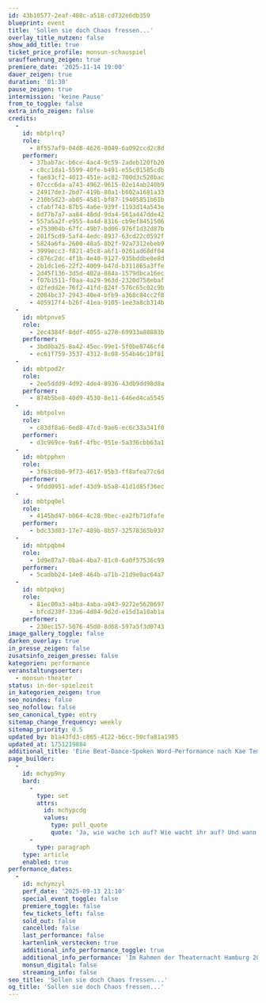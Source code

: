 ```yaml
---
id: 43b10577-2eaf-408c-a518-cd732e6db359
blueprint: event
title: 'Sollen sie doch Chaos fressen...'
overlay_title_nutzen: false
show_add_title: true
ticket_price_profile: monsun-schauspiel
urauffuehrung_zeigen: true
premiere_date: '2025-11-14 19:00'
dauer_zeigen: true
duration: '01:30'
pause_zeigen: true
intermission: 'keine Pause'
from_to_toggle: false
extra_info_zeigen: false
credits:
  -
    id: mbtplrq7
    role:
      - 8f557af9-04d8-4626-8049-6a092ccd2c8d
    performer:
      - 37bab7ac-b6ce-4ac4-9c59-2adeb120fb20
      - c8cc1da1-5599-40fe-b491-e55c01585cdb
      - fae83cf2-4013-451e-ac82-700d3c528bac
      - 07ccc6da-a743-4962-9615-02e14ab240b9
      - 24917de3-2bd7-419b-80a1-b602a1681a33
      - 210b5d23-ab05-4581-bf87-19405851b61b
      - cfabf743-87b5-4a6e-939f-1193d14a543e
      - 8d77b7a7-aa84-48dd-9da4-561a447dde42
      - 557a5a2f-e955-4a4d-8316-cb9ef8451506
      - e753004b-67fc-49b7-bd06-976f1d32d87b
      - 201f5cd9-5af4-4edc-8937-63cd22c0592f
      - 5824a6fa-2600-48a5-8b2f-92a7312ebeb9
      - 3999ecc3-f821-45c8-a6f1-0261ad68df04
      - c876c2dc-4f1b-4e40-9127-935bddbe8e8d
      - 2b1dc1e6-22f2-4009-b47d-b311865a3ffe
      - 2d45f136-3d5d-402a-884a-1579dbca16ec
      - f07b1511-f0aa-4a29-963d-2320d758ebaf
      - d2fedd2e-76f2-41fd-824f-576c65c02c9b
      - 2084bc37-2943-40e4-bfb9-a368c84cc2f8
      - 405917f4-b26f-41ea-9105-1ee3a8cb314b
  -
    id: mbtpnve5
    role:
      - 2ec4384f-8ddf-4055-a278-69933a80883b
    performer:
      - 3bd0ba25-8a42-45ec-99e1-5f0be8746cf4
      - ec61f759-3537-4312-8c08-554b46c10f81
  -
    id: mbtpod2r
    role:
      - 2ee5ddd9-4d92-4de4-8936-43db9dd98d8a
    performer:
      - 874b5be8-40d9-4530-8e11-646ed4ca5545
  -
    id: mbtpolvn
    role:
      - c83df8a6-6ed8-47cd-9ae6-ec6c33a341f0
    performer:
      - d3c969ce-9a6f-4fbc-951e-5a336cbb63a1
  -
    id: mbtpphxn
    role:
      - 3f63c8b0-9f73-4617-95b3-ff8afea77c6d
    performer:
      - 9fdd0951-adef-43d9-b5a8-41d1d85f36ec
  -
    id: mbtpq0el
    role:
      - 4145bd47-b064-4c28-9bec-ea2fb71dfafe
    performer:
      - bdc33d03-17e7-489b-8b57-32578365b937
  -
    id: mbtpqbm4
    role:
      - 1d9e87a7-0ba4-4ba7-81c0-6a0f57536c99
    performer:
      - 5cadbb24-14e8-464b-a71b-21d9e0ac64a7
  -
    id: mbtpqkoj
    role:
      - 81ec00a3-a4ba-4aba-a943-9272e5620697
      - bfcd238f-33a6-4d84-9d2d-e15d1a18ab1a
    performer:
      - 230ec157-5076-45d0-8d68-597a5f3d0743
image_gallery_toggle: false
darken_overlay: true
in_presse_zeigen: false
zusatsinfo_zeigen_presse: false
kategorien: performance
veranstaltungsoerter:
  - monsun-theater
status: in-der-spielzeit
in_kategorien_zeigen: true
seo_noindex: false
seo_nofollow: false
seo_canonical_type: entry
sitemap_change_frequency: weekly
sitemap_priority: 0.5
updated_by: b1a43fd3-c865-4122-b6cc-50cfa81a1985
updated_at: 1751219884
additional_title: 'Eine Beat-Dance-Spoken Word-Performance nach Kae Tempests gleichnamigem Langgedicht'
page_builder:
  -
    id: mchyp9ny
    bard:
      -
        type: set
        attrs:
          id: mchypcdg
          values:
            type: pull_quote
            quote: 'Ja, wie wache ich auf? Wie wacht ihr auf? Und wann wachen wir alle auf? Wieviel Chaos brauchen wir, um wieder Mensch zu werden?'
      -
        type: paragraph
    type: article
    enabled: true
performance_dates:
  -
    id: mchymzyl
    perf_date: '2025-09-13 21:10'
    special_event_toggle: false
    premiere_toggle: false
    few_tickets_left: false
    sold_out: false
    cancelled: false
    last_performance: false
    kartenlink_verstecken: true
    additional_info_performance_toggle: true
    additional_info_performance: 'Im Rahmen der Theaternacht Hamburg 2025'
    monsun_digital: false
    streaming_info: false
seo_title: 'Sollen sie doch Chaos fressen...'
og_title: 'Sollen sie doch Chaos fressen...'
---
```

